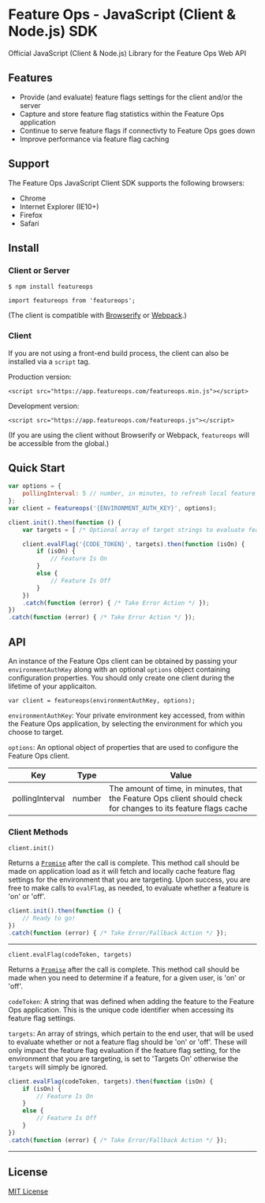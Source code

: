 # Feature Ops - JavaScript (Client & Node.js) SDK
Official JavaScript (Client & Node.js) Library for the Feature Ops Web API

## Features
- Provide (and evaluate) feature flags settings for the client and/or the server
- Capture and store feature flag statistics within the Feature Ops application
- Continue to serve feature flags if connectivty to Feature Ops goes down
- Improve performance via feature flag caching

## Support
The Feature Ops JavaScript Client SDK supports the following browsers:

* Chrome
* Internet Explorer (IE10+)
* Firefox
* Safari

## Install

### Client or Server

`$ npm install featureops`

`import featureops from 'featureops';`

(The client is compatible with [Browserify](http://browserify.org/) or [Webpack](https://webpack.js.org/).)

### Client

If you are not using a front-end build process, the client can also be installed via a `script` tag.

Production version:

`<script src="https://app.featureops.com/featureops.min.js"></script>`

Development version:

`<script src="https://app.featureops.com/featureops.js"></script>`

(If you are using the client without Browserify or Webpack, `featureops` will be accessible from the global.)

## Quick Start

```js
var options = {
    pollingInterval: 5 // number, in minutes, to refresh local feature flag cache, default is 5
};
var client = featureops('{ENVIRONMENT_AUTH_KEY}', options);

client.init().then(function () {
    var targets = [ /* Optional array of target strings to evaluate feature against */];

    client.evalFlag('{CODE_TOKEN}', targets).then(function (isOn) {
        if (isOn) {
            // Feature Is On
        }
        else {
            // Feature Is Off
        }
    })
    .catch(function (error) { /* Take Error Action */ });
})
.catch(function (error) { /* Take Error Action */ });
```

## API

An instance of the Feature Ops client can be obtained by passing your `environmentAuthKey` along with an optional `options` object containing configuration properties.  You should only create one client during the lifetime of your applicaiton.

`var client = featureops(environmentAuthKey, options);`

`environmentAuthKey`:  Your private environment key accessed, from within the Feature Ops application, by selecting the environment for which you choose to target.

`options`: An optional object of properties that are used to configure the Feature Ops client.

|Key|Type|Value|
|---|---|---|
|pollingInterval|number|The amount of time, in minutes, that the Feature Ops client should check for changes to its feature flags cache|

### Client Methods

`client.init()`

Returns a [`Promise`](https://developer.mozilla.org/en-US/docs/Web/JavaScript/Reference/Global_Objects/Promise) after the call is complete.  This method call should be made on application load as it will fetch and locally cache feature flag settings for the environment that you are targeting.  Upon success, you are free to make calls to `evalFlag`, as needed, to evaluate whether a feature is 'on' or 'off'.

```js
client.init().then(function () {
    // Ready to go!
})
.catch(function (error) { /* Take Error/Fallback Action */ });
```

***

`client.evalFlag(codeToken, targets)`

Returns a [`Promise`](https://developer.mozilla.org/en-US/docs/Web/JavaScript/Reference/Global_Objects/Promise) after the call is complete.  This method call should be made when you need to determine if a feature, for a given user, is 'on' or 'off'.

`codeToken`:  A string that was defined when adding the feature to the Feature Ops application.  This is the unique code identifier when accessing its feature flag settings.

`targets`:  An array of strings, which pertain to the end user, that will be used to evaluate whether or not a feature flag should be 'on' or 'off'.  These will only impact the feature flag evaluation if the feature flag setting, for the environment that you are targeting, is set to 'Targets On' otherwise the `targets` will simply be ignored.

```js
client.evalFlag(codeToken, targets).then(function (isOn) {
    if (isOn) {
        // Feature Is On
    }
    else {
        // Feature Is Off
    }
})
.catch(function (error) { /* Take Error/Fallback Action */ });
```

***

## License

[MIT License](https://github.com/featureops/featureops-javascript/blob/master/LICENSE)